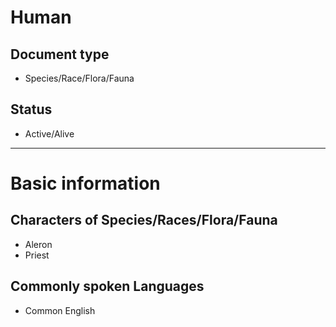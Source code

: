 # Human

## Document type

 - Species/Race/Flora/Fauna

## Status

 - Active/Alive

---

# Basic information

## Characters of Species/Races/Flora/Fauna

 - Aleron
 - Priest

## Commonly spoken Languages

 - Common English
